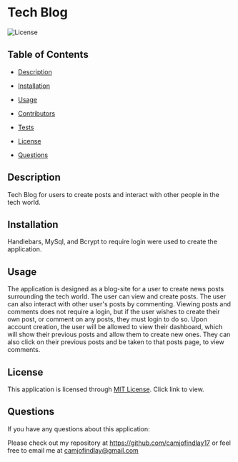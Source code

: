# Tech Blog

![License](https://img.shields.io/badge/License-MIT-yellow.svg) 

## Table of Contents

* [Description](#Description)

* [Installation](#Installation)

* [Usage](#Usage)

* [Contributors](#Contributors)

* [Tests](#Tests)

* [License](#License)

* [Questions](#Questions)

## Description

Tech Blog for users to create posts and interact with other people in the tech world.

## Installation

Handlebars, MySql, and Bcrypt to require login were used to create the application.

## Usage

The application is designed as a blog-site for a user to create news posts surrounding the tech world. The user can view and create posts. The user can also interact with other user's posts by commenting. Viewing posts and comments does not require a login, but if the user wishes to create their own post, or comment on any posts, they must login to do so. Upon account creation, the user will be allowed to view their dashboard, which will show their previous posts and allow them to create new ones. They can also click on their previous posts and be taken to that posts page, to view comments.

## License

This application is licensed through [MIT License](https://choosealicense.com/licenses/mit/). Click link to view.

## Questions

If you have any questions about this application:

Please check out my repository at https://github.com/camjofindlay17 or feel free to email me at camjofindlay@gmail.com
